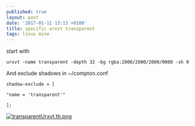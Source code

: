 ```yaml
---
published: true
layout: post
date: '2017-01-11 13:13 +0100'
title: specific urxvt transparent
tags: linux mine
---
```

start with

    urxvt -name transparent -depth 32 -bg rgba:2000/2000/2000/0000 -sh 0
    
And exclude shadows in ~/compton.conf

    shadow-exclude = [

    "name = 'transparent'"

    ];

[![transparentUrxvt.th.png](https://images.weserv.nl/?url=//cdn.scrot.moe/images/2017/01/11/transparentUrxvt.th.png)](https://images.weserv.nl/?url=//cdn.scrot.moe/images/2017/01/11/transparentUrxvt.png)
